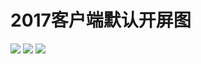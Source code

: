 # 2017客户端默认开屏图

![](https://bilicover2017.github.io/Android/2017-默认1.png)
![](https://bilicover2017.github.io/Android/2017-默认2.png)
![](https://bilicover2017.github.io/Android/2017-默认3.png)

